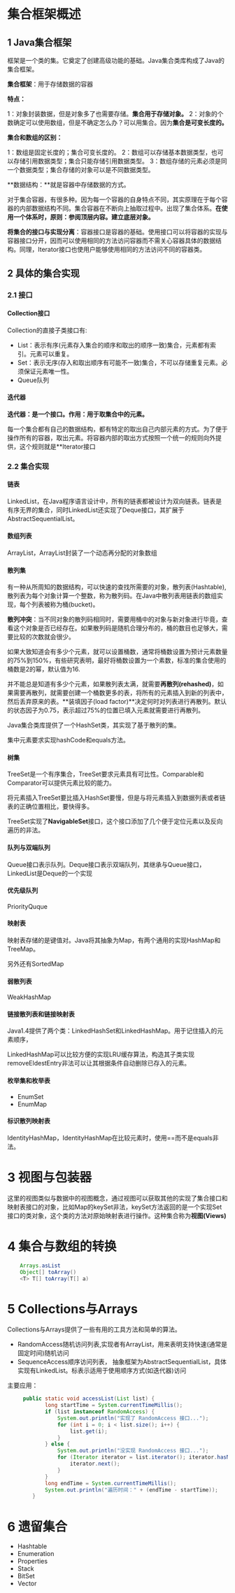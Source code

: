 # 集合框架概述

## 1 Java集合框架

框架是一个类的集。它奠定了创建高级功能的基础。Java集合类库构成了Java的集合框架。

**集合框架**：用于存储数据的容器

**特点：**

1：对象封装数据，但是对象多了也需要存储。**集合用于存储对象。**
2：对象的个数确定可以使用数组，但是不确定怎么办？可以用集合。因为**集合是可变长度的。**

**集合和数组的区别：**

1：数组是固定长度的；集合可变长度的。
2：数组可以存储基本数据类型，也可以存储引用数据类型；集合只能存储引用数据类型。
3：数组存储的元素必须是同一个数据类型；集合存储的对象可以是不同数据类型。

**数据结构：**就是容器中存储数据的方式。

对于集合容器，有很多种。因为每一个容器的自身特点不同，其实原理在于每个容器的内部数据结构不同。集合容器在不断向上抽取过程中。出现了集合体系。**在使用一个体系时，原则：参阅顶层内容。建立底层对象。**

**将集合的接口与实现分离**：容器接口是容器的基础。使用接口可以将容器的实现与容器接口分开，因而可以使用相同的方法访问容器而不需关心容器具体的数据结构。同理，Iterator接口也使用户能够使用相同的方法访问不同的容器类。


## 2 具体的集合实现

### 2.1 接口

#### Collection接口

Collection的直接子类接口有:

- List：表示有序(元素存入集合的顺序和取出的顺序一致)集合，元素都有索引。元素可以重复。
- Set：表示无序(存入和取出顺序有可能不一致)集合，不可以存储重复元素。必须保证元素唯一性。
- Queue队列

####  迭代器

**迭代器：是一个接口。作用：用于取集合中的元素。**

每一个集合都有自己的数据结构，都有特定的取出自己内部元素的方式。为了便于操作所有的容器，取出元素。将容器内部的取出方式按照一个统一的规则向外提供，这个规则就是**Iterator接口


### 2.2 集合实现

#### 链表

LinkedList，在Java程序语言设计中，所有的链表都被设计为双向链表。链表是有序无界的集合，同时LinkedList还实现了Deque接口，其扩展于AbstractSequentialList。

#### 数组列表
ArrayList，ArrayList封装了一个动态再分配的对象数组

#### 散列集

有一种从所周知的数据结构，可以快速的查找所需要的对象，散列表(Hashtable),散列表为每个对象计算一个整数，称为散列码。在Java中散列表用链表的数组实现，每个列表被称为桶(bucket)。

**散列冲突**：当不同对象的散列码相同时，需要用桶中的对象与新对象进行毕竟，查看这个对象是否已经存在。如果散列码是随机合理分布的，桶的数目也足够大，需要比较的次数就会很少。

如果大致知道会有多少个元素，就可以设置桶数，通常将桶数设置为预计元素数量的75%到150%，有些研究表明，最好将桶数设置为一个素数，标准的集合使用的桶数是2的幂，默认值为16.

并不能总是知道有多少个元素，如果散列表太满，就需要**再散列(rehashed)**，如果需要再散列，就需要创建一个桶数更多的表，将所有的元素插入到新的列表中，然后丢弃原来的表。**装填因子(load factor)**决定何时对列表进行再散列。默认的状态因子为0.75，表示超过75%的位置已填入元素就需要进行再散列。

Java集合类库提供了一个HashSet类，其实现了基于散列的集。

集中元素要求实现hashCode和equals方法。

#### 树集

TreeSet是一个有序集合，TreeSet要求元素具有可比性。Comparable和Comparator可以提供元素比较的能力。

将元素插入TreeSet要比插入HashSet要慢，但是与将元素插入到数据列表或者链表的正确位置相比，要快得多。

TreeSet实现了**NavigableSet**接口，这个接口添加了几个便于定位元素以及反向遍历的非法。

#### 队列与双端队列

Queue接口表示队列。Deque接口表示双端队列，其继承与Queue接口，LinkedList是Deque的一个实现

#### 优先级队列

PriorityQuque

#### 映射表

映射表存储的是键值对。Java将其抽象为Map，有两个通用的实现HashMap和TreeMap。

另外还有SortedMap

#### 弱散列表

WeakHashMap

#### 链接散列表和链接映射表

Java1.4提供了两个类：LinkedHashSet和LinkedHashMap。用于记住插入的元素顺序，

LinkedHashMap可以比较方便的实现LRU缓存算法，构造其子类实现removeEldestEntry非法可以让其根据条件自动删除已存入的元素。

#### 枚举集和枚举表

- EnumSet
- EnumMap

#### 标识散列映射表

IdentityHashMap，IdentityHashMap在比较元素时，使用==而不是equals非法。


# 3 视图与包装器

这里的视图类似与数据中的视图概念，通过视图可以获取其他的实现了集合接口和映射表接口的对象，比如Map的keySet非法，keySet方法返回的是一个实现Set接口的类对象，这个类的方法对原始映射表进行操作。这种集合称为**视图(Views)**


# 4 集合与数组的转换

```java
    Arrays.asList
    Object[] toArray()
    <T> T[] toArray(T[] a)
```

# 5 Collections与Arrays

Collections与Arrays提供了一些有用的工具方法和简单的算法。


- RandomAccess随机访问列表,实现者有ArrayList，用来表明支持快速(通常是固定时间)随机访问
- SequenceAccess顺序访问列表， 抽象框架为AbstractSequentialList，具体实现有LinkedList。标表示适用于使用顺序方式(如迭代器)访问

主要应用：

```java
     public static void accessList(List list) {
            long startTime = System.currentTimeMillis();
            if (list instanceof RandomAccess) {
                System.out.println("实现了 RandomAccess 接口...");
                for (int i = 0; i < list.size(); i++) {
                    list.get(i);
                }
            } else {
                System.out.println("没实现 RandomAccess 接口...");
                for (Iterator iterator = list.iterator(); iterator.hasNext();) {
                    iterator.next();
                }
            }
            long endTime = System.currentTimeMillis();
            System.out.println("遍历时间：" + (endTime - startTime));
        }
```


# 6 遗留集合

- Hashtable
- Enumeration
- Properties
- Stack
- BitSet
- Vector


